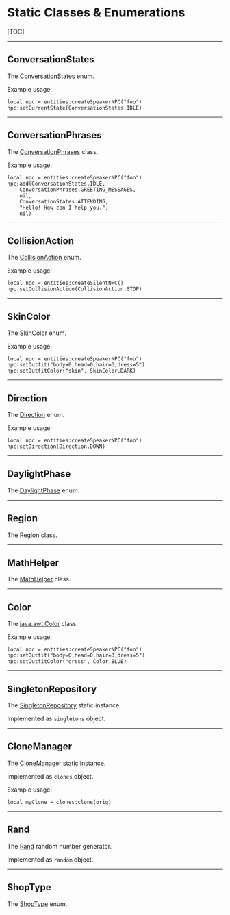 
Static Classes &amp; Enumerations
=============================

[TOC]

---
## ConversationStates

The [ConversationStates][] enum.

Example usage:

```
local npc = entities:createSpeakerNPC("foo")
npc:setCurrentState(ConversationStates.IDLE)
```

---
## ConversationPhrases

The [ConversationPhrases][] class.

Example usage:

```
local npc = entities:createSpeakerNPC("foo")
npc:add(ConversationStates.IDLE,
	ConversationPhrases.GREETING_MESSAGES,
	nil,
	ConversationStates.ATTENDING,
	"Hello! How can I help you.",
	nil)
```

---
## CollisionAction

The [CollisionAction][] enum.

Example usage:

```
local npc = entities:createSilentNPC()
npc:setCollisionAction(CollisionAction.STOP)
```

---
## SkinColor

The [SkinColor][] enum.

Example usage:

```
local npc = entities:createSpeakerNPC("foo")
npc:setOutfit("body=0,head=0,hair=3,dress=5")
npc:setOutfitColor("skin", SkinColor.DARK)
```

---
## Direction

The [Direction][] enum.

Example usage:

```
local npc = entities:createSpeakerNPC("foo")
npc:setDirection(Direction.DOWN)
```

---
## DaylightPhase

The [DaylightPhase][] enum.

---
## Region

The [Region][] class.

---
## MathHelper

The [MathHelper][] class.

---
## Color

The [java.awt.Color][] class.

Example usage:

```
local npc = entities:createSpeakerNPC("foo")
npc:setOutfit("body=0,head=0,hair=3,dress=5")
npc:setOutfitColor("dress", Color.BLUE)
```

---
## SingletonRepository

The [SingletonRepository][] static instance.

Implemented as `singletons` object.

---
## CloneManager

The [CloneManager][] static instance.

Implemented as `clones` object.

Example usage:

```
local myClone = clones:clone(orig)
```

---
## Rand

The [Rand][] random number generator.

Implemented as `random` object.

---
## ShopType

The [ShopType][] enum.


[java.awt.Color]: https://docs.oracle.com/javase/8/docs/api/java/awt/Color.html

[CloneManager]: /reference/java/games/stendhal/server/entity/npc/CloneManager.html
[CollisionAction]: /reference/java/games/stendhal/server/entity/CollisionAction.html
[ConversationPhrases]: /reference/java/games/stendhal/server/entity/npc/ConversationPhrases.html
[ConversationStates]: /reference/java/games/stendhal/server/entity/npc/ConversationStates.html
[DaylightPhase]: /reference/java/games/stendhal/server/core/rp/DaylightPhase.html
[Direction]: /reference/java/games/stendhal/common/Direction.html
[MathHelper]: /reference/java/games/stendhal/common/MathHelper.html
[Rand]: /reference/java/games/stendhal/common/Rand.html
[Region]: /reference/java/games/stendhal/server/maps/Region.html
[ShopType]: /reference/java/games/stendhal/server/entity/npc/shop/ShopType.html
[SingletonRepository]: /reference/java/games/stendhal/server/core/engine/SingletonRepository.html
[SkinColor]: /reference/java/games/stendhal/common/constants/SkinColor.html
